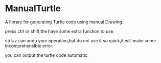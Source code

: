 # ManualTurtle
A library for generating Turtle code using manual Drawing.

press ctrl or shift,the have some extra function to use.

ctrl+z can undo your operation,but do not use it so quick,it will make some incomprehensible error.

you can output the turtle code automatic.
